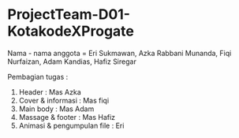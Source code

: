 # ProjectTeam-D01-KotakodeXProgate
Nama - nama anggota =
Eri Sukmawan,
Azka Rabbani Munanda,
Fiqi Nurfaizan,
Adam Kandias,
Hafiz Siregar

Pembagian tugas :
1. Header : Mas Azka
2. Cover & informasi : Mas fiqi
3. Main body : Mas Adam
4. Massage & footer : Mas Hafiz
5. Animasi & pengumpulan file : Eri
